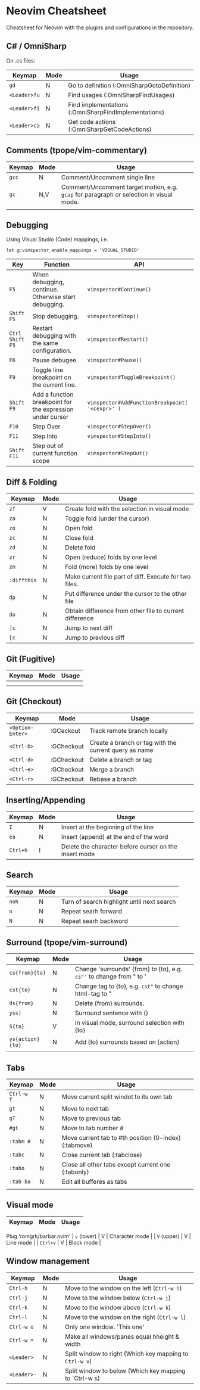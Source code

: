 # Neovim Cheatsheet

Cheatsheet for Neovim with the plugins and configurations in the repository.

## C# / OmniSharp

On .cs files:

| Keymap       | Mode | Usage                                                |
| ------------ | ---- | ---------------------------------------------------- |
| `gd`         | N    | Go to definition (:OmniSharpGotoDefinition)          |
| `<Leader>fu` | N    | Find usages (:OmniSharpFindUsages)                   |
| `<Leader>fi` | N    | Find implementations (:OmniSharpFindImplementations) |
| `<Leader>ca` | N    | Get code actions (:OmniSharpGetCodeActions)          |

## Comments (tpope/vim-commentary)

| Keymap | Mode | Usage                                                                                   |
| ------ | ---- | --------------------------------------------------------------------------------------- |
| `gcc`  | N    | Comment/Uncomment single line                                                           |
| `gc`   | N,V  | Comment/Uncomment target motion, e.g. `gcap` for paragraph or selection in visual mode. |
|        |      |                                                                                         |

## Debugging

Using Visual Studio (Code) mappings, i.e.

```viml
let g:vimspector_enable_mappings = 'VISUAL_STUDIO'
```

| Key             | Function                                                  | API                                             |
| --------------- | --------------------------------------------------------- | ----------------------------------------------- |
| `F5`            | When debugging, continue. Otherwise start debugging.      | `vimspector#Continue()`                         |
| `Shift F5`      | Stop debugging.                                           | `vimspector#Stop()`                             |
| `Ctrl Shift F5` | Restart debugging with the same configuration.            | `vimspector#Restart()`                          |
| `F6`            | Pause debugee.                                            | `vimspector#Pause()`                            |
| `F9`            | Toggle line breakpoint on the current line.               | `vimspector#ToggleBreakpoint()`                 |
| `Shift F9`      | Add a function breakpoint for the expression under cursor | `vimspector#AddFunctionBreakpoint( '<cexpr>' )` |
| `F10`           | Step Over                                                 | `vimspector#StepOver()`                         |
| `F11`           | Step Into                                                 | `vimspector#StepInto()`                         |
| `Shift F11`     | Step out of current function scope                        | `vimspector#StepOut()`                          |

## Diff & Folding

| Keymap      | Mode | Usage                                                   |
| ----------- | ---- | ------------------------------------------------------- |
| `zf`        | V    | Create fold with the selection in visual mode           |
| `za`        | N    | Toggle fold (under the cursor)                          |
| `zo`        | N    | Open fold                                               |
| `zc`        | N    | Close fold                                              |
| `zd`        | N    | Delete fold                                             |
| `zr`        | N    | Open (reduce) folds by one level                        |
| `zm`        | N    | Fold (more) folds by one level                          |
| `:diffthis` | N    | Make current file part of diff. Execute for two files.  |
| `dp`        | N    | Put difference under the cursor to the other file       |
| `do`        | N    | Obtain difference from other file to current difference |
| `]c`        | N    | Jump to next diff                                       |
| `[c`        | N    | Jump to previous diff                                   |

## Git (Fugitive)

| Keymap | Mode | Usage |
| ------ | ---- | ----- |
|        |      |       |
|        |      |       |

## Git (Checkout)

| Keymap           | Mode       | Usage                                                 |
| ---------------- | ---------- | ----------------------------------------------------- |
| `<Option-Enter>` | :GCeckout  | Track remote branch locally                           |
| `<Ctrl-b>`       | :GCheckout | Create a branch or tag with the current query as name |
| `<Ctrl-d>`       | :GCheckout | Delete a branch or tag                                |
| `<Ctrl-e>`       | :GCheckout | Merge a branch                                        |
| `<Ctrl-r>`       | :GCheckout | Rebase a branch                                       |

## Inserting/Appending

| Keymap   | Mode | Usage                                                 |
| -------- | ---- | ----------------------------------------------------- |
| `I`      | N    | Insert at the beginning of the line                   |
| `ea`     | N    | Insert (append) at the end of the word                |
| `Ctrl+h` | I    | Delete the character before cursor on the insert mode |

## Search

| Keymap | Mode | Usage                                      |
| ------ | ---- | ------------------------------------------ |
| `noh`  | N    | Turn of search highlight until next search |
| `n`    | N    | Repeat searh forward                       |
| `N`    | N    | Repeat searh backword                      |

## Surround (tpope/vim-surround)

| Keymap           | Mode | Usage                                                                |
| ---------------- | ---- | -------------------------------------------------------------------- |
| `cs{from}{to}`   | N    | Change 'surrounds' {from} to {to}, e.g. `cs"'` to change from " to ' |
| `cst{to}`        | N    | Change tag to {to}, e.g. `cst"` to change html-tag to "              |
| `ds{from}`       | N    | Delete {from} surrounds.                                             |
| `yss)`           | N    | Surround sentence with ()                                            |
| `S{to}`          | V    | In visual mode, surround selection with {to}                         |
| `ys{action}{to}` | N    | Add {to} surrounds based on {action}                                 |
|                  |      |                                                                      |

## Tabs

| Keymap     | Mode | Usage                                                 |
| ---------- | ---- | ----------------------------------------------------- |
| `Ctrl-w T` | N    | Move current split windot to its own tab              |
| `gt`       | N    | Move to next tab                                      |
| `gT`       | N    | Move to previous tab                                  |
| `#gt`      | N    | Move to tab number #                                  |
| `:tabm #`  | N    | Move current tab to #th position (0-index) (:tabmove) |
| `:tabc`    | N    | Close current tab (:tabclose)                         |
| `:tabo`    | N    | Close all other tabs except current one (:tabonly)    |
| `:tab ba`  | N    | Edit all bufferes as tabs                             |
|            |      |                                                       |

## Visual mode

| Keymap | Mode | Usage |
| ------ | ---- | ----- |

Plug 'romgrk/barbar.nvim'
| `v` (lower) | V | Character mode |
| `V` (upper) | V | Line mode |
| `Ctrl+v` | V | Block mode |

## Window management

| Keymap      | Mode | Usage                                                   |
| ----------- | ---- | ------------------------------------------------------- |
| `Ctrl-h`    | N    | Move to the window on the left (`Ctrl-w h`)             |
| `Ctrl-j`    | N    | Move to the window below (`Ctrl-w j`)                   |
| `Ctrl-k`    | N    | Move to the window above (`Ctrl-w k`)                   |
| `Ctrl-l`    | N    | Move to the window on the right (`Ctrl-w l`)            |
| `Ctrl-w o`  | N    | Only one window. 'This one'                             |
| `Ctrl-w =`  | N    | Make all windows/panes equal hheight & width            |
| `<Leader>`  | N    | Split window to right (Which key mapping to `Ctrl-w v`) |
| `<Leader>-` | N    | Split window to below (Which key mapping to `Ctrl-w s)  |

